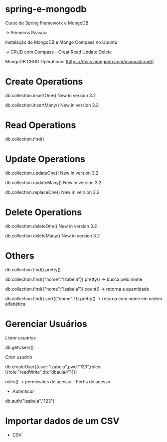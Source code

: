 # spring-e-mongodb
Curso de Spring Framework e MongoDB


-> Primeiros Passos:

Instalação do MongoDB e Mongo Compass no Ubuntu

-> CRUD com Compass - Creat Read Update Delete

MongoDB CRUD Operations: (https://docs.mongodb.com/manual/crud/)

# Create Operations
db.collection.insertOne() New in version 3.2

db.collection.insertMany() New in version 3.2
# Read Operations
db.collection.find()
# Update Operations
db.collection.updateOne() New in version 3.2

db.collection.updateMany() New in version 3.2

db.collection.replaceOne() New in version 3.2
# Delete Operations
db.collection.deleteOne() New in version 3.2

db.collection.deleteMany() New in version 3.2

# Others
db.collection.find().pretty() 

db.collection.find({"nome":"Izabela"}).pretty() -> busca pelo nome 

db.collection.find({"nome":"Izabela"}).count() -> retorna a quantidade

db.collection.find().sort({"nome":1}).pretty() -> retorna com nome em ordem alfabética

# Gerenciar Usuários
*Listar usuários*

db.getUsers()

*Criar usuário*

db.createUser({user:"izabela",pwd:"123",roles:[{role:"readWrite",db:"dbaula4"}]})

roles() -> permissões de acesso - Perfis de acesso

- *Autenticar*

db.auth("izabela","123")

# Importar dados de um CSV
- CSV
